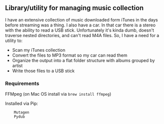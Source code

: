 ## Library/utility for managing music collection
I have an extensive collection of music downloaded form iTunes in the days before streaming was a thing. I also have a car. In that car there is a stereo with the ability to read a USB stick. Unfortunately it's kinda dumb, doesn't traverse nested directories, and can't read M4A files. So, I have a need for a utility to: 

- Scan my iTunes collection
- Convert the files to MP3 format so my car can read them 
- Organize the output into a flat folder structure with albums grouped by artist
- Write those files to a USB stick 


### Requirements
FFMpeg (on Mac OS install via `brew install ffmpeg`)

Installed via Pip:
```
    Mutagen
    Pydub
```